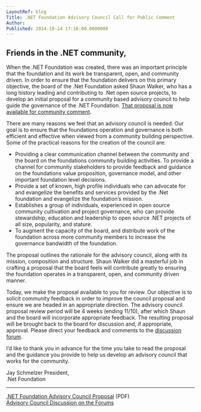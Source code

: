 ```yaml
---
LayoutRef: blog
Title: .NET Foundation Advisory Council Call for Public Comment
Author: 
Published: 2014-10-14 17:16:00.0000000
---
```

<h2>Friends in the .NET community,</h2>

<p>When the .NET Foundation was created, there was an important principle that the foundation and its work be transparent, open, and community driven. In order to ensure that the foundation delivers on this primary objective, the board of the .Net Foundation asked Shaun Walker, who has a long history leading and contributing to .Net open source projects, to develop an initial proposal for a community based advisory council to help guide the governance of the .NET Foundation. <a href="/assets/documents/net-foundation-advisory-council-proposal.pdf">That proposal is now available for community comment</a>.</p>

<p>There are many reasons we feel that an advisory council is needed. Our goal is to ensure that the foundations operation and governance is both efficient and effective when viewed from a community building perspective. Some of the practical reasons for the creation of the council are:</p>

<ul>
<li>Providing a clear communication channel between the community and the board on the foundations community building activities. To provide a channel for community stakeholders to provide feedback and guidance on the foundations value proposition, governance model, and other important foundation level decisions.</li>
<li>Provide a set of known, high profile individuals who can advocate for and evangelize the benefits and services provided by the .Net foundation and evangelize the foundation&rsquo;s mission.</li>
<li>Establishes a group of individuals, experienced in open source community cultivation and project governance, who can provide stewardship, education and leadership to open source .NET projects of all size, popularity, and stature.</li>
<li>To augment the capacity of the board, and distribute work of the foundation across more community members to increase the governance bandwidth of the foundation.</li>
</ul>

<p>The proposal outlines the rationale for the advisory council, along with its mission, composition and structure. Shaun Walker did a masterful job in crafting a proposal that the board feels will contribute greatly to ensuring the foundation operates in a transparent, open, and community driven manner.</p>

<p>Today, we make the proposal available to you for review. Our objective is to solicit community feedback in order to improve the council proposal and ensure we are headed in an appropriate direction. The advisory council proposal review period will be 4 weeks (ending 11/10), after which Shaun and the board will incorporate appropriate feedback. The resulting proposal will be brought back to the board for discussion and, if appropriate, approval. Please direct your feedback and comments to the <a href="http://forums.dotnetfoundation.org/t/advisory-council-proposal/63">discussion forum</a>.</p>

<p>I&rsquo;d like to thank you in advance for the time you take to read the proposal and the guidance you provide to help us develop an advisory council that works for the community.</p>

<p>Jay Schmelzer President,<br /> .Net Foundation</p>

<hr />

<p><a href="/assets/documents/net-foundation-advisory-council-proposal.pdf">.NET Foundation Advisory Council Proposal</a> (PDF)<br /><a href="http://forums.dotnetfoundation.org/t/advisory-council-proposal/63">Advisory Council Discussion on the Forums</a></p>
